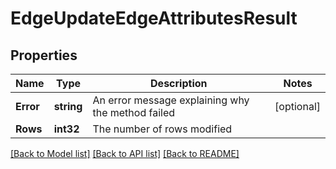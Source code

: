 # EdgeUpdateEdgeAttributesResult

## Properties

Name | Type | Description | Notes
------------ | ------------- | ------------- | -------------
**Error** | **string** | An error message explaining why the method failed | [optional] 
**Rows** | **int32** | The number of rows modified | 

[[Back to Model list]](../README.md#documentation-for-models) [[Back to API list]](../README.md#documentation-for-api-endpoints) [[Back to README]](../README.md)


